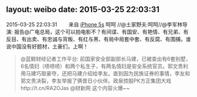 layout: weibo
date: 2015-03-25 22:03:31
---
<meta name="referrer" content="no-referrer" />

2015-03-25 22:03:31  &nbsp;&nbsp;&nbsp;&nbsp;&nbsp;&nbsp; 来自 <a href="sinaweibo://customweibosource" rel="nofollow">iPhone 5s</a>
呵呵 //@土家野夫:呵呵//@李军林导演: 报告@广电总局，这个可以拍电影不？有间谍、有国安、有艳情、有兄弟、有反目、有出卖、有忠诚与背叛、有红与黑、有局中局套中套、有反腐、有围捕，谁说中国没有好题材，土豪们，上啊！
>  @蓝鲸财经记者工作平台: 前国家安全部副部长马建，已被查出有6套别墅，6名情妇（啧啧啧）和两个私生子，有两名情妇是安全系统官员。郭文贵利用马建巧取豪夺，还把马建介绍给李友。直到因为民族证券的事情，李友和郭文贵决裂，李友举报了俩昔日小伙伴。政泉控股PK方正集团大戏http://t.cn/RA2OJas @财新网 这个内容火爆~~ ​​​
